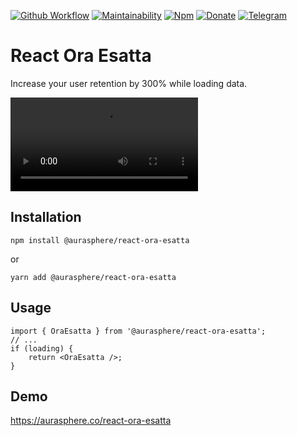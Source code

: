 [![Github Workflow](https://img.shields.io/github/actions/workflow/status/aurasphere/react-ora-esatta/node.js.yml?branch=main)](https://github.com/aurasphere/react-ora-esatta/actions)
[![Maintainability](https://api.codeclimate.com/v1/badges/4a92d7231bd039545031/maintainability)](https://codeclimate.com/github/aurasphere/react-ora-esatta/maintainability)
[![Npm](https://img.shields.io/npm/v/@aurasphere/react-ora-esatta)](https://www.npmjs.com/package/@aurasphere/react-ora-esatta)
[![Donate](https://img.shields.io/badge/Donate-PayPal-orange.svg)](https://www.paypal.com/donate/?cmd=_donations&business=8UK2BZP2K8NSS)
[![Telegram](https://img.shields.io/badge/-telegram-a?color=white&logo=telegram)](https://t.me/+Wy1DPTLyFGg0OWE0)

# React Ora Esatta

Increase your user retention by 300% while loading data.

<video src="https://github.com/aurasphere/react-ora-esatta/raw/main/assets/ora-esatta.mp4" loop autoPlay></video>

## Installation

    npm install @aurasphere/react-ora-esatta

or

    yarn add @aurasphere/react-ora-esatta

## Usage

    import { OraEsatta } from '@aurasphere/react-ora-esatta';
    // ...
    if (loading) {
        return <OraEsatta />;
    }

## Demo

https://aurasphere.co/react-ora-esatta
